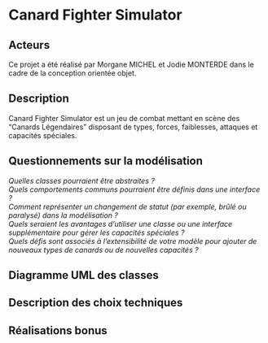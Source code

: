 # Canard Fighter Simulator
## Acteurs 
Ce projet a été réalisé par Morgane MICHEL et Jodie MONTERDE dans le cadre de la conception orientée objet.
## Description  
Canard Fighter Simulator est un jeu de combat mettant en scène des “Canards Légendaires” disposant de types, forces, faiblesses, attaques et capacités spéciales.
## Questionnements sur la modélisation
*Quelles classes pourraient être abstraites ?* <br>
*Quels comportements communs pourraient être définis dans une interface ?* <br>
*Comment représenter un changement de statut (par exemple, brûlé ou paralysé) dans la modélisation ?* <br>
*Quels seraient les avantages d’utiliser une classe ou une interface supplémentaire pour gérer les capacités spéciales ?* <br>
*Quels défis sont associés à l’extensibilité de votre modèle pour ajouter de nouveaux types de canards ou de nouvelles capacités ?* <br>
## Diagramme UML des classes 
## Description des choix techniques 
## Réalisations bonus 

